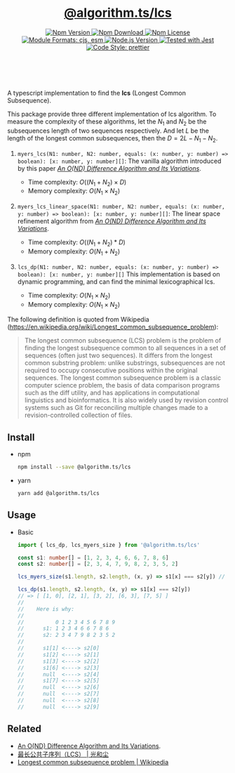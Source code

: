 <header>
  <h1 align="center">
    <a href="https://github.com/guanghechen/algorithm.ts/tree/@algorithm.ts/lcs@4.0.4/packages/lcs#readme">@algorithm.ts/lcs</a>
  </h1>
  <div align="center">
    <a href="https://www.npmjs.com/package/@algorithm.ts/lcs">
      <img
        alt="Npm Version"
        src="https://img.shields.io/npm/v/@algorithm.ts/lcs.svg"
      />
    </a>
    <a href="https://www.npmjs.com/package/@algorithm.ts/lcs">
      <img
        alt="Npm Download"
        src="https://img.shields.io/npm/dm/@algorithm.ts/lcs.svg"
      />
    </a>
    <a href="https://www.npmjs.com/package/@algorithm.ts/lcs">
      <img
        alt="Npm License"
        src="https://img.shields.io/npm/l/@algorithm.ts/lcs.svg"
      />
    </a>
    <a href="#install">
      <img
        alt="Module Formats: cjs, esm"
        src="https://img.shields.io/badge/module_formats-cjs%2C%20esm-green.svg"
      />
    </a>
    <a href="https://github.com/nodejs/node">
      <img
        alt="Node.js Version"
        src="https://img.shields.io/node/v/@algorithm.ts/lcs"
      />
    </a>
    <a href="https://github.com/facebook/jest">
      <img
        alt="Tested with Jest"
        src="https://img.shields.io/badge/tested_with-jest-9c465e.svg"
      />
    </a>
    <a href="https://github.com/prettier/prettier">
      <img
        alt="Code Style: prettier"
        src="https://img.shields.io/badge/code_style-prettier-ff69b4.svg?style=flat-square"
      />
    </a>
  </div>
</header>
<br/>

A typescript implementation to find the **lcs** (Longest Common Subsequence).

This package provide three different implementation of lcs algorithm. To measure the complexity of
these algorithms, let the $N_1$ and $N_2$ be the subsequences length of two sequences respectively.
And let $L$ be the length of the longest common subsequences, then the $D = 2L - N_1 - N_2$.

1. `myers_lcs(N1: number, N2: number, equals: (x: number, y: number) => boolean): [x: number, y: number][]`:
   The vanilla algorithm introduced by this paper
   [_An O(ND) Difference Algorithm and Its Variations_](https://mailserver.org/diff2.pdf).

   - Time complexity: $O((N_1 + N_2) \times D)$
   - Memory complexity: $O(N_1 \times N_2)$

2. `myers_lcs_linear_space(N1: number, N2: number, equals: (x: number, y: number) => boolean): [x: number, y: number][]`:
   The linear space refinement algorithm from
   [_An O(ND) Difference Algorithm and Its Variations_](https://mailserver.org/diff2.pdf).

   - Time complexity: $O((N_1 + N_2) * D)$
   - Memory complexity: $O(N_1 + N_2)$

3. `lcs_dp(N1: number, N2: number, equals: (x: number, y: number) => boolean): [x: number, y: number][]`
   This implementation is based on dynamic programming, and can find the minimal lexicographical
   lcs.

   - Time complexity: $O(N_1 \times N_2)$
   - Memory complexity: $O(N_1 \times N_2)$

The following definition is quoted from Wikipedia
(https://en.wikipedia.org/wiki/Longest_common_subsequence_problem):

> The longest common subsequence (LCS) problem is the problem of finding the longest subsequence
> common to all sequences in a set of sequences (often just two sequences). It differs from the
> longest common substring problem: unlike substrings, subsequences are not required to occupy
> consecutive positions within the original sequences. The longest common subsequence problem is a
> classic computer science problem, the basis of data comparison programs such as the diff utility,
> and has applications in computational linguistics and bioinformatics. It is also widely used by
> revision control systems such as Git for reconciling multiple changes made to a
> revision-controlled collection of files.

## Install

- npm

  ```bash
  npm install --save @algorithm.ts/lcs
  ```

- yarn

  ```bash
  yarn add @algorithm.ts/lcs
  ```

## Usage

- Basic

  ```typescript
  import { lcs_dp, lcs_myers_size } from '@algorithm.ts/lcs'

  const s1: number[] = [1, 2, 3, 4, 6, 6, 7, 8, 6]
  const s2: number[] = [2, 3, 4, 7, 9, 8, 2, 3, 5, 2]

  lcs_myers_size(s1.length, s2.length, (x, y) => s1[x] === s2[y]) // => 5

  lcs_dp(s1.length, s2.length, (x, y) => s1[x] === s2[y])
  // => [ [1, 0], [2, 1], [3, 2], [6, 3], [7, 5] ]
  //
  //    Here is why:
  //
  //          0 1 2 3 4 5 6 7 8 9
  //      s1: 1 2 3 4 6 6 7 8 6
  //      s2: 2 3 4 7 9 8 2 3 5 2
  //
  //      s1[1] <----> s2[0]
  //      s1[2] <----> s2[1]
  //      s1[3] <----> s2[2]
  //      s1[6] <----> s2[3]
  //      null  <----> s2[4]
  //      s1[7] <----> s2[5]
  //      null  <----> s2[6]
  //      null  <----> s2[7]
  //      null  <----> s2[8]
  //      null  <----> s2[9]
  ```

## Related

- [An O(ND) Difference Algorithm and Its Variations](https://mailserver.org/diff2.pdf).
- [最长公共子序列（LCS） | 光和尘][lcs]
- [Longest common subsequence problem | Wikipedia][wikipedia-lcs]

[homepage]:
  https://github.com/guanghechen/algorithm.ts/tree/@algorithm.ts/lcs@4.0.4/packages/lcs#readme
[lcs]: https://me.guanghechen.com/post/algorithm/lcs/
[wikipedia-lcs]: https://en.wikipedia.org/wiki/Longest_common_subsequence_problem
